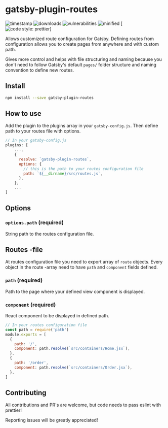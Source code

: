# gatsby-plugin-routes

![timestamp](https://img.shields.io/date/1553413394.svg?color=g&label=created)
![downloads](https://img.shields.io/npm/dm/gatsby-plugin-routes.svg)
![vulnerabilities](https://img.shields.io/snyk/vulnerabilities/npm/gatsby-plugin-routes.svg)
![minified](https://img.shields.io/bundlephobia/min/gatsby-plugin-routes.svg)
[![code style: prettier](https://img.shields.io/badge/code_style-prettier-ff69b4.svg?style=flat)]

Allows customized route configuration for Gatsby. Defining routes from configuration allows you to create pages from anywhere and with custom path.

Gives more control and helps with file structuring and naming because you don't need to follow Gatsby's default `pages/` folder structure and naming convention to define new routes.

## Install

```sh
npm install --save gatsby-plugin-routes
```

## How to use

Add the plugin to the plugins array in your `gatsby-config.js`. Then define path to your routes file with options.

```js
// In your gatsby-config.js
plugins: [
    ...,
    {
      resolve: `gatsby-plugin-routes`,
      options: {
        // this is the path to your routes configuration file
        path: `${__dirname}/src/routes.js`,
      },
    },
    ...
]
```

## Options

### `options.path` (required)

String path to the routes configuration file.

## Routes -file

At routes configuration file you need to export array of `route` objects. Every object in the route -array need to have `path` and `component` fields defined.

### `path` (required)

Path to the page where your defined view component is displayed.

### `component` (required)

React component to be displayed in defined path.

```js
// In your routes configuration file
const path = require('path')
module.exports = [
  {
    path: '/',
    component: path.resolve(`src/containers/Home.jsx`),
  },
  {
    path: '/order',
    component: path.resolve(`src/containers/Order.jsx`),
  },
]
```

## Contributing

All contributions and PR's are welcome, but code needs to pass eslint with prettier!

Reporting issues will be greatly appreciated!
